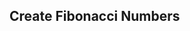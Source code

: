 <!DOCTYPE html>
<html>

<head>
<title>PHP Fibonacci</title>
</head>

<body>
<h2>Create Fibonacci Numbers</h2>
</body>

</html>